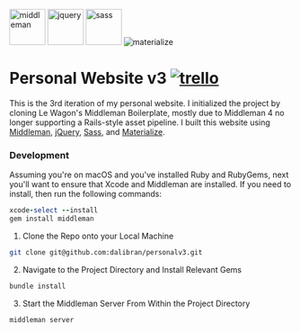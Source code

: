 <img src="https://cdn.worldvectorlogo.com/logos/middleman.svg" alt="middleman" width="64px" height="64px"> <img src="https://js.foundation/wp-content/uploads/sites/33/2017/02/jquery.png" alt="jquery" width="64px" height="64px"> <img src="http://sass-lang.com/assets/img/styleguide/seal-color-aef0354c.png" alt="sass" width="64px" height="64px"> <img src="http://blockino.ufsc.br/img/tech/materialize.png" alt="materialize">

<h1> Personal Website v3
  <a href="https://trello.com/b/YaL6TiMg/personal-website-v3">
      <img src="https://img.shields.io/badge/%F0%9F%97%93-trello-blue.svg" alt="trello">
  </a>
</h1>

This is the 3rd iteration of my personal website. I initialized the project by cloning Le Wagon's Middleman Boilerplate, mostly due to Middleman 4 no longer supporting a Rails-style asset pipeline. I built this website using [Middleman](https://middlemanapp.com/), [jQuery](https://jquery.com/), [Sass](http://sass-lang.com/), and [Materialize](http://materializecss.com/).

<h3>Development</h3>

Assuming you're on macOS and you've installed Ruby and RubyGems, next you'll want to ensure that Xcode and Middleman are installed. If you need to install, then run the following commands:

```ruby
xcode-select --install
gem install middleman
```

1. Clone the Repo onto your Local Machine

```zsh
git clone git@github.com:dalibran/personalv3.git
```

2. Navigate to the Project Directory and Install Relevant Gems

```zsh
bundle install
```

3. Start the Middleman Server From Within the Project Directory

```zsh
middleman server
```
